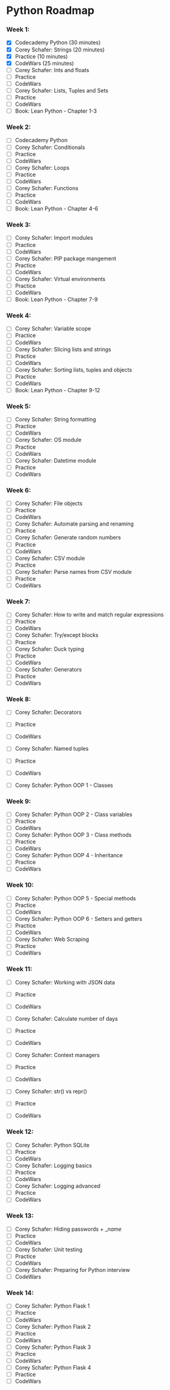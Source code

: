 # Python Roadmap
### Week 1:
 - [x] Codecademy Python (30 minutes)
 - [x] Corey Schafer: Strings (20 minutes)
 - [x] Practice (10 minutes)
 - [x] CodeWars (25 minutes)
 - [ ] Corey Schafer: Ints and floats
 - [ ] Practice
 - [ ] CodeWars
 - [ ] Corey Schafer: Lists, Tuples and Sets
 - [ ] Practice
 - [ ] CodeWars
 - [ ] Book: Lean Python - Chapter 1-3

### Week 2:
- [ ] Codecademy Python
- [ ] Corey Schafer: Conditionals
- [ ] Practice
- [ ] CodeWars
- [ ] Corey Schafer: Loops
- [ ] Practice
- [ ] CodeWars
- [ ] Corey Schafer: Functions
- [ ] Practice
- [ ] CodeWars
- [ ] Book: Lean Python - Chapter 4-6

### Week 3:
- [ ] Corey Schafer: Import modules
- [ ] Practice
- [ ] CodeWars
- [ ] Corey Schafer: PIP package mangement
- [ ] Practice
- [ ] CodeWars
- [ ] Corey Schafer: Virtual environments
- [ ] Practice
- [ ] CodeWars
- [ ] Book: Lean Python - Chapter 7-9

### Week 4:
- [ ] Corey Schafer: Variable scope
- [ ] Practice
- [ ] CodeWars
- [ ] Corey Schafer: Slicing lists and strings
- [ ] Practice
- [ ] CodeWars
- [ ] Corey Schafer: Sorting lists, tuples and objects
- [ ] Practice
- [ ] CodeWars
- [ ] Book: Lean Python - Chapter 9-12

### Week 5:
- [ ] Corey Schafer: String formatting
- [ ] Practice
- [ ] CodeWars
- [ ] Corey Schafer: OS module
- [ ] Practice
- [ ] CodeWars
- [ ] Corey Schafer: Datetime module
- [ ] Practice
- [ ] CodeWars

### Week 6:
- [ ] Corey Schafer: File objects
- [ ] Practice
- [ ] CodeWars
- [ ] Corey Schafer: Automate parsing and renaming
- [ ] Practice
- [ ] Corey Schafer: Generate random numbers
- [ ] Practice
- [ ] CodeWars 
- [ ] Corey Schafer: CSV module
- [ ] Practice
- [ ] Corey Schafer: Parse names from CSV module
- [ ] Practice
- [ ] CodeWars

### Week 7:
- [ ] Corey Schafer: How to write and match regular expressions
- [ ] Practice
- [ ] CodeWars
- [ ] Corey Schafer: Try/except blocks
- [ ] Practice
- [ ] Corey Schafer: Duck typing
- [ ] Practice
- [ ] CodeWars
- [ ] Corey Schafer: Generators
- [ ] Practice
- [ ] CodeWars

### Week 8:
- [ ] Corey Schafer: Decorators
- [ ] Practice
- [ ] CodeWars
- [ ] Corey Schafer: Named tuples
- [ ] Practice
- [ ] CodeWars
- [ ] Corey Schafer: Python OOP 1 - Classes


### Week 9:
- [ ] Corey Schafer: Python OOP 2 - Class variables
- [ ] Practice
- [ ] CodeWars
- [ ] Corey Schafer: Python OOP 3 - Class methods
- [ ] Practice
- [ ] CodeWars
- [ ] Corey Schafer: Python OOP 4 - Inheritance
- [ ] Practice
- [ ] CodeWars

### Week 10:
- [ ] Corey Schafer: Python OOP 5 - Special methods
- [ ] Practice
- [ ] CodeWars
- [ ] Corey Schafer: Python OOP 6 - Setters and getters
- [ ] Practice
- [ ] CodeWars
- [ ] Corey Schafer: Web Scraping
- [ ] Practice
- [ ] CodeWars

### Week 11:
- [ ] Corey Schafer: Working with JSON data 
- [ ] Practice
- [ ] CodeWars
- [ ] Corey Schafer: Calculate number of days
- [ ] Practice
- [ ] CodeWars
- [ ] Corey Schafer: Context managers
- [ ] Practice
- [ ] CodeWars
- [ ] Corey Schafer: str() vs repr()
- [ ] Practice
- [ ] CodeWars


### Week 12:
- [ ] Corey Schafer: Python SQLite
- [ ] Practice
- [ ] CodeWars
- [ ] Corey Schafer: Logging basics
- [ ] Practice
- [ ] CodeWars
- [ ] Corey Schafer: Logging advanced
- [ ] Practice
- [ ] CodeWars

### Week 13:
- [ ] Corey Schafer: Hiding passwords + __name_
- [ ] Practice
- [ ] CodeWars
- [ ] Corey Schafer: Unit testing
- [ ] Practice
- [ ] CodeWars
- [ ] Corey Schafer: Preparing for Python interview
- [ ] CodeWars

### Week 14:
- [ ] Corey Schafer: Python Flask 1
- [ ] Practice
- [ ] CodeWars
- [ ] Corey Schafer: Python Flask 2
- [ ] Practice
- [ ] CodeWars
- [ ] Corey Schafer: Python Flask 3
- [ ] Practice
- [ ] CodeWars
- [ ] Corey Schafer: Python Flask 4
- [ ] Practice
- [ ] CodeWars
